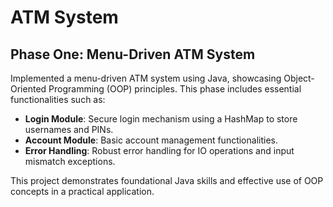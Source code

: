 
# ATM System

## **Phase One: Menu-Driven ATM System**

Implemented a menu-driven ATM system using Java, showcasing Object-Oriented Programming (OOP) principles. This phase includes essential functionalities such as:

- **Login Module**: Secure login mechanism using a HashMap to store usernames and PINs.
- **Account Module**: Basic account management functionalities.
- **Error Handling**: Robust error handling for IO operations and input mismatch exceptions.

This project demonstrates foundational Java skills and effective use of OOP concepts in a practical application.
